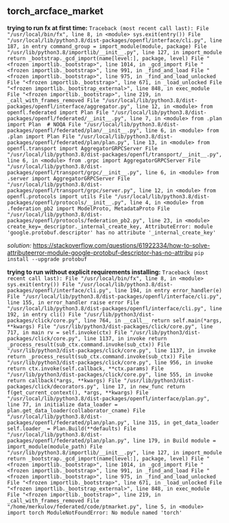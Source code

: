 ## torch_arcface_market

**trying to run fx at first time:**
`Traceback (most recent call last):
  File "/usr/local/bin/fx", line 8, in <module>
    sys.exit(entry())
  File "/usr/local/lib/python3.8/dist-packages/openfl/interface/cli.py", line 187, in entry
    command_group = import_module(module, package)
  File "/usr/lib/python3.8/importlib/__init__.py", line 127, in import_module
    return _bootstrap._gcd_import(name[level:], package, level)
  File "<frozen importlib._bootstrap>", line 1014, in _gcd_import
  File "<frozen importlib._bootstrap>", line 991, in _find_and_load
  File "<frozen importlib._bootstrap>", line 975, in _find_and_load_unlocked
  File "<frozen importlib._bootstrap>", line 671, in _load_unlocked
  File "<frozen importlib._bootstrap_external>", line 848, in exec_module
  File "<frozen importlib._bootstrap>", line 219, in _call_with_frames_removed
  File "/usr/local/lib/python3.8/dist-packages/openfl/interface/aggregator.py", line 12, in <module>
    from openfl.federated import Plan
  File "/usr/local/lib/python3.8/dist-packages/openfl/federated/__init__.py", line 7, in <module>
    from .plan import Plan  # NOQA
  File "/usr/local/lib/python3.8/dist-packages/openfl/federated/plan/__init__.py", line 6, in <module>
    from .plan import Plan
  File "/usr/local/lib/python3.8/dist-packages/openfl/federated/plan/plan.py", line 13, in <module>
    from openfl.transport import AggregatorGRPCServer
  File "/usr/local/lib/python3.8/dist-packages/openfl/transport/__init__.py", line 6, in <module>
    from .grpc import AggregatorGRPCServer
  File "/usr/local/lib/python3.8/dist-packages/openfl/transport/grpc/__init__.py", line 6, in <module>
    from .server import AggregatorGRPCServer
  File "/usr/local/lib/python3.8/dist-packages/openfl/transport/grpc/server.py", line 12, in <module>
    from openfl.protocols import utils
  File "/usr/local/lib/python3.8/dist-packages/openfl/protocols/__init__.py", line 4, in <module>
    from .federation_pb2 import ModelProto, MetadataProto
  File "/usr/local/lib/python3.8/dist-packages/openfl/protocols/federation_pb2.py", line 23, in <module>
    create_key=_descriptor._internal_create_key,
AttributeError: module 'google.protobuf.descriptor' has no attribute '_internal_create_key'`

*solution:* https://stackoverflow.com/questions/61922334/how-to-solve-attributeerror-module-google-protobuf-descriptor-has-no-attribu
`pip install --upgrade protobuf`

**trying to run without explicit requirements installing:**
`Traceback (most recent call last):
  File "/usr/local/bin/fx", line 8, in <module>
    sys.exit(entry())
  File "/usr/local/lib/python3.8/dist-packages/openfl/interface/cli.py", line 194, in entry
    error_handler(e)
  File "/usr/local/lib/python3.8/dist-packages/openfl/interface/cli.py", line 155, in error_handler
    raise error
  File "/usr/local/lib/python3.8/dist-packages/openfl/interface/cli.py", line 192, in entry
    cli()
  File "/usr/lib/python3/dist-packages/click/core.py", line 764, in __call__
    return self.main(*args, **kwargs)
  File "/usr/lib/python3/dist-packages/click/core.py", line 717, in main
    rv = self.invoke(ctx)
  File "/usr/lib/python3/dist-packages/click/core.py", line 1137, in invoke
    return _process_result(sub_ctx.command.invoke(sub_ctx))
  File "/usr/lib/python3/dist-packages/click/core.py", line 1137, in invoke
    return _process_result(sub_ctx.command.invoke(sub_ctx))
  File "/usr/lib/python3/dist-packages/click/core.py", line 956, in invoke
    return ctx.invoke(self.callback, **ctx.params)
  File "/usr/lib/python3/dist-packages/click/core.py", line 555, in invoke
    return callback(*args, **kwargs)
  File "/usr/lib/python3/dist-packages/click/decorators.py", line 17, in new_func
    return f(get_current_context(), *args, **kwargs)
  File "/usr/local/lib/python3.8/dist-packages/openfl/interface/plan.py", line 77, in initialize
    data_loader = plan.get_data_loader(collaborator_cname)
  File "/usr/local/lib/python3.8/dist-packages/openfl/federated/plan/plan.py", line 315, in get_data_loader
    self.loader_ = Plan.Build(**defaults)
  File "/usr/local/lib/python3.8/dist-packages/openfl/federated/plan/plan.py", line 179, in Build
    module = import_module(module_path)
  File "/usr/lib/python3.8/importlib/__init__.py", line 127, in import_module
    return _bootstrap._gcd_import(name[level:], package, level)
  File "<frozen importlib._bootstrap>", line 1014, in _gcd_import
  File "<frozen importlib._bootstrap>", line 991, in _find_and_load
  File "<frozen importlib._bootstrap>", line 975, in _find_and_load_unlocked
  File "<frozen importlib._bootstrap>", line 671, in _load_unlocked
  File "<frozen importlib._bootstrap_external>", line 848, in exec_module
  File "<frozen importlib._bootstrap>", line 219, in _call_with_frames_removed
  File "/home/merkulov/federated/code/ptmarket.py", line 5, in <module>
    import torch
ModuleNotFoundError: No module named 'torch'`